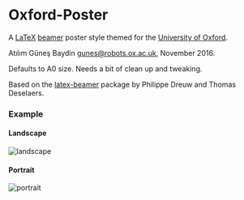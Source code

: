 # Oxford-Poster
A [LaTeX](https://en.wikipedia.org/wiki/LaTeX) [beamer](https://en.wikipedia.org/wiki/Beamer_(LaTeX)) poster style themed for the [University of Oxford](http://www.ox.ac.uk/). 

Atılım Güneş Baydin <gunes@robots.ox.ac.uk>, November 2016.

Defaults to A0 size. Needs a bit of clean up and tweaking.

Based on the [latex-beamer](https://github.com/deselaers/latex-beamerposter) package by Philippe Dreuw and Thomas Deselaers.

### Example

#### Landscape

![landscape](https://github.com/gbaydin/oxford-poster/raw/master/oxford_poster_landscape.png)

#### Portrait
![portrait](https://github.com/gbaydin/oxford-poster/raw/master/oxford_poster_portrait.png)

